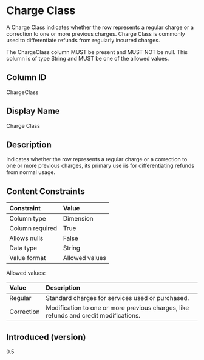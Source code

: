 # Charge Class

A Charge Class indicates whether the row represents a regular charge or a correction to one or more previous charges. Charge Class is commonly used to differentiate refunds from regularly incurred charges.


The ChargeClass column MUST be present and MUST NOT be null. This column is of type String and MUST be one of the allowed values.

## Column ID

ChargeClass

## Display Name

Charge Class

## Description

Indicates whether the row represents a regular charge or a correction to one or more previous charges, its primary use iis for differentiating refunds from normal usage.

## Content Constraints

| Constraint      | Value          |
| :-------------- | :------------- |
| Column type     | Dimension      |
| Column required | True           |
| Allows nulls    | False          |
| Data type       | String         |
| Value format    | Allowed values |

Allowed values:

| Value      | Description                          |
| :--------- | :------------------------------------|
| Regular    | Standard charges for services used or purchased. |
| Correction  | Modification to one or more previous charges, like refunds and credit modifications. |

## Introduced (version)

0.5
